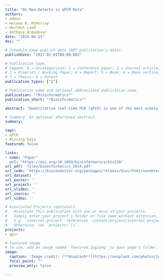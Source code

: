 ```yaml
---
title: "On Non-Detects in qPCR Data"
authors:
- admin
- Helene R. McMurray
- Hartmut Land
- Anthony Almudevar
date: "2014-04-23"
doi: ""

# Schedule page publish date (NOT publication's date).
publishDate: "2017-01-01T00:00:00Z"

# Publication type.
# Legend: 0 = Uncategorized; 1 = Conference paper; 2 = Journal article;
# 3 = Preprint / Working Paper; 4 = Report; 5 = Book; 6 = Book section;
# 7 = Thesis; 8 = Patent
publication_types: ["2"]

# Publication name and optional abbreviated publication name.
publication: "*Bioinformatics*"
publication_short: "*Bioinformatics*"

abstract: "Quantitative real-time PCR (qPCR) is one of the most widely used methods to measure gene expression. Despite extensive research in qPCR laboratory protocols, normalization and statistical analysis, little attention has been given to qPCR non-detects—those reactions failing to produce a minimum amount of signal. We show that the common methods of handling qPCR non-detects lead to biased inference. Furthermore, we show that non-detects do not represent data missing completely at random and likely represent missing data occurring not at random. We propose a model of the missing data mechanism and develop a method to directly model non-detects as missing data. Finally, we show that our approach results in a sizeable reduction in bias when estimating both absolute and differential gene expression."

# Summary. An optional shortened abstract.
summary: 

tags:
- qPCR
- Missing Data
featured: false

links:
- name: "Paper"
  url: "https://doi.org/10.1093/bioinformatics/btu239"
url_pdf: 'files/bioinformatics_2014.pdf'
url_code: 'https://bioconductor.org/packages/release/bioc/html/nondetects.html'
url_dataset: ''
url_poster: ''
url_project: ''
url_slides: ''
url_source: ''
url_video: ''

# Associated Projects (optional).
#   Associate this publication with one or more of your projects.
#   Simply enter your project's folder or file name without extension.
#   E.g. `internal-project` references `content/project/internal-project/index.md`.
#   Otherwise, set `projects: []`.
projects:
- qpcr

# Featured image
# To use, add an image named `featured.jpg/png` to your page's folder. 
image:
  caption: 'Image credit: [**Unsplash**](https://unsplash.com/photos/jdD8gXaTZsc)'
  focal_point: ""
  preview_only: false

---
```



